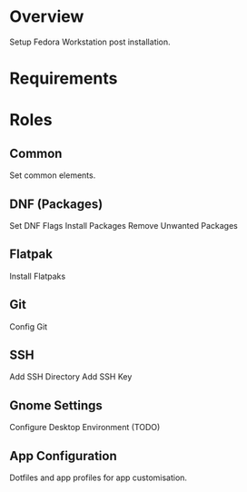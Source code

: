 # Overview
Setup Fedora Workstation post installation.

# Requirements

# Roles
## Common
Set common elements.

## DNF (Packages)
Set DNF Flags
Install Packages
Remove Unwanted Packages

## Flatpak
Install Flatpaks

## Git
Config Git

## SSH
Add SSH Directory
Add SSH Key

## Gnome Settings
Configure Desktop Environment (TODO)

## App Configuration
Dotfiles and app profiles for app customisation.
